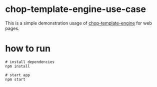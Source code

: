 # chop-template-engine-use-case

This is a simple demonstration usage of [chop-template-engine](https://github.com/raffacabofrio/node-template-engine) for web pages.

# how to run

```
# install dependencies
npm install

# start app
npm start

```
